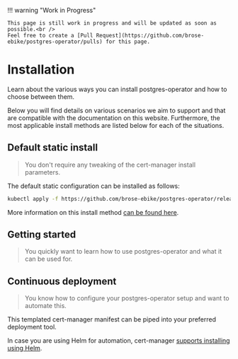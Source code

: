!!! warning "Work in Progress"

    This page is still work in progress and will be updated as soon as possible.<br />
    Feel free to create a [Pull Request](https://github.com/brose-ebike/postgres-operator/pulls) for this page.

# Installation
Learn about the various ways you can install postgres-operator and how to choose between them.

Below you will find details on various scenarios we aim to support and that are
compatible with the documentation on this website. Furthermore, the most applicable
install methods are listed below for each of the situations.

## Default static install

> You don't require any tweaking of the cert-manager install parameters.

The default static configuration can be installed as follows:

```bash
kubectl apply -f https://github.com/brose-ebike/postgres-operator/releases/download/latest/install.yaml
```

More information on this install method [can be found here](./simple.md).

## Getting started
> You quickly want to learn how to use postgres-operator and what it can be used for.

<!-- TODO -->

## Continuous deployment

> You know how to configure your postgres-operator setup and want to automate this.

<!-- TODO: Describe HELM and kustomize installation -->
This templated cert-manager manifest can be piped into your preferred deployment tool.

In case you are using Helm for automation, cert-manager [supports installing using Helm](./helm.md).
